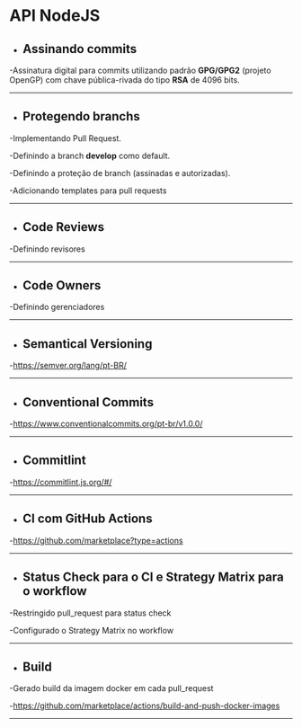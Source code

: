 # API NodeJS

* ## Assinando commits

-Assinatura digital para commits utilizando padrão __GPG/GPG2__ (projeto OpenGP) com chave pública-rivada do tipo __RSA__ de 4096 bits.

---

* ## Protegendo branchs

-Implementando Pull Request.

-Definindo a branch __develop__ como default.

-Definindo a proteção de branch (assinadas e autorizadas).

-Adicionando templates para pull requests

---

* ## Code Reviews

-Definindo revisores

---

* ## Code Owners

-Definindo gerenciadores

---

* ## Semantical Versioning

-https://semver.org/lang/pt-BR/

---

* ## Conventional Commits

-https://www.conventionalcommits.org/pt-br/v1.0.0/

---

* ## Commitlint

-https://commitlint.js.org/#/

---
* ## CI com GitHub Actions

-https://github.com/marketplace?type=actions

---

* ## Status Check para o CI e Strategy Matrix para o workflow

-Restringido pull_request para status check

-Configurado o Strategy Matrix no workflow

---

* ## Build

-Gerado build da imagem docker em cada pull_request

-https://github.com/marketplace/actions/build-and-push-docker-images

---
